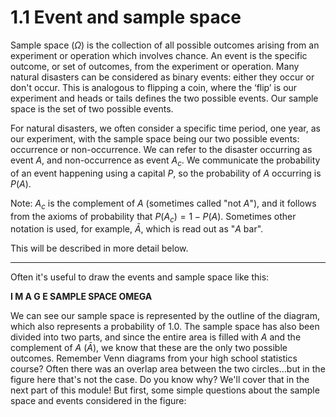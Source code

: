 # 1.1 Event and sample space

Sample space ($\Omega$) is the collection of all possible outcomes arising from an experiment or operation which involves chance. An event is the specific outcome, or set of outcomes, from the experiment or operation. Many natural disasters can be considered as binary events: either they occur or don't occur. This is analogous to flipping a coin, where the ‘flip’ is our experiment and heads or tails defines the two possible events. Our sample space is the set of two possible events.

For natural disasters, we often consider a specific time period, one year, as our experiment, with the sample space being our two possible events: occurrence or non-occurrence. We can refer to the disaster occurring as event $A$, and non-occurrence as event $A_c$. We communicate the probability of an event happening using a capital $P$, so the probability of $A$ occurring is $P(A)$.

Note:  $A_c$ is the complement of $A$ (sometimes called "not $A$"), and it follows from the axioms of probability that $P(A_c)=1-P(A)$. Sometimes other notation is used, for example, $\bar{A}$, which is read out as "$A$ bar".

This will be described in more detail below.

---

Often it's useful to draw the events and sample space like this:

**I M A G E  SAMPLE SPACE OMEGA**

We can see our sample space is represented by the outline of the diagram, which also represents a probability of 1.0. The sample space has also been divided into two parts, and since the entire area is filled with $A$ and the complement of $A$ ($\bar{A}$), we know that these are the only two possible outcomes. Remember Venn diagrams from your high school statistics course? Often there was an overlap area between the two circles...but in the figure here that's not the case. Do you know why? We'll cover that in the next part of this module! But first, some simple questions about the sample space and events considered in the figure: